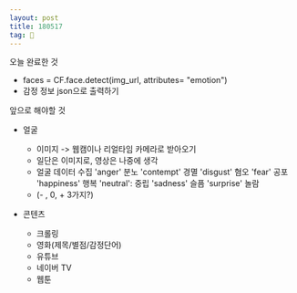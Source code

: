 ```yaml
---
layout: post
title: 180517
tag: 🍞
---
```



오늘 완료한 것
- faces = CF.face.detect(img_url, attributes= "emotion")
- 감정 정보 json으로 출력하기


앞으로 해야할 것
* 얼굴
    - 이미지 -> 웹캠이나 리얼타임 카메라로 받아오기
    - 일단은 이미지로, 영상은 나중에 생각
    - 얼굴 데이터 수집
        'anger' 분노
        'contempt' 경멸
        'disgust' 혐오
        'fear' 공포
        'happiness' 행복
        'neutral': 중립
        'sadness' 슬픔
        'surprise' 놀람
    - (- , 0, + 3가지?)


* 콘텐츠
    - 크롤링
    - 영화(제목/별점/감정단어)
    - 유튜브
    - 네이버 TV
    - 웹툰

